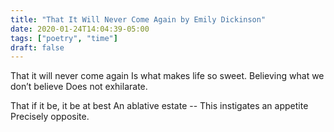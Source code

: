 ```yaml
---
title: "That It Will Never Come Again by Emily Dickinson"
date: 2020-01-24T14:04:39-05:00
tags: ["poetry", "time"]
draft: false
---
```


That it will never come again
Is what makes life so sweet.
Believing what we don’t believe
Does not exhilarate.

That if it be, it be at best
An ablative estate --
This instigates an appetite
Precisely opposite.

